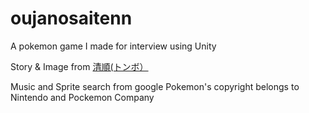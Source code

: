 # oujanosaitenn

A pokemon game I made for interview using Unity

Story & Image from 
[清順(トンボ）](https://www.pixiv.net/member.php?id=411252)

Music and Sprite search from google
Pokemon's copyright belongs to Nintendo and Pockemon Company
